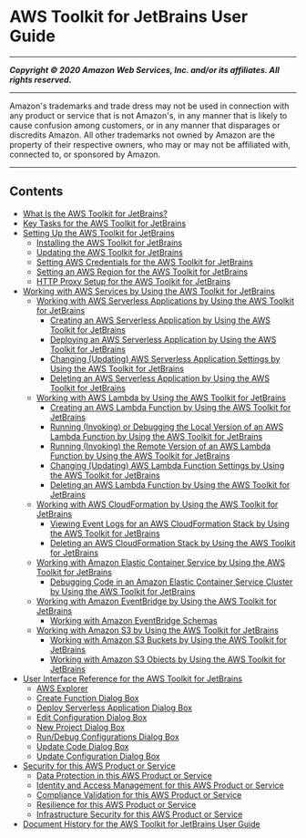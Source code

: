 # AWS Toolkit for JetBrains User Guide

-----
*****Copyright &copy; 2020 Amazon Web Services, Inc. and/or its affiliates. All rights reserved.*****

-----
Amazon's trademarks and trade dress may not be used in 
     connection with any product or service that is not Amazon's, 
     in any manner that is likely to cause confusion among customers, 
     or in any manner that disparages or discredits Amazon. All other 
     trademarks not owned by Amazon are the property of their respective
     owners, who may or may not be affiliated with, connected to, or 
     sponsored by Amazon.

-----
## Contents
+ [What Is the AWS Toolkit for JetBrains?](welcome.md)
+ [Key Tasks for the AWS Toolkit for JetBrains](key-tasks.md)
+ [Setting Up the AWS Toolkit for JetBrains](getting-started.md)
   + [Installing the AWS Toolkit for JetBrains](setup-toolkit.md)
   + [Updating the AWS Toolkit for JetBrains](update-toolkit.md)
   + [Setting AWS Credentials for the AWS Toolkit for JetBrains](setup-credentials.md)
   + [Setting an AWS Region for the AWS Toolkit for JetBrains](setup-region.md)
   + [HTTP Proxy Setup for the AWS Toolkit for JetBrains](setup-http-proxy.md)
+ [Working with AWS Services by Using the AWS Toolkit for JetBrains](working-with-aws.md)
   + [Working with AWS Serverless Applications by Using the AWS Toolkit for JetBrains](sam.md)
      + [Creating an AWS Serverless Application by Using the AWS Toolkit for JetBrains](deploy-serverless-app.md)
      + [Deploying an AWS Serverless Application by Using the AWS Toolkit for JetBrains](sam-deploy.md)
      + [Changing (Updating) AWS Serverless Application Settings by Using the AWS Toolkit for JetBrains](sam-update.md)
      + [Deleting an AWS Serverless Application by Using the AWS Toolkit for JetBrains](sam-delete.md)
   + [Working with AWS Lambda by Using the AWS Toolkit for JetBrains](building-lambda.md)
      + [Creating an AWS Lambda Function by Using the AWS Toolkit for JetBrains](create-new-lambda.md)
      + [Running (Invoking) or Debugging the Local Version of an AWS Lambda Function by Using the AWS Toolkit for JetBrains](invoke-lambda.md)
      + [Running (Invoking) the Remote Version of an AWS Lambda Function by Using the AWS Toolkit for JetBrains](lambda-remote.md)
      + [Changing (Updating) AWS Lambda Function Settings by Using the AWS Toolkit for JetBrains](lambda-update.md)
      + [Deleting an AWS Lambda Function by Using the AWS Toolkit for JetBrains](lambda-delete.md)
   + [Working with AWS CloudFormation by Using the AWS Toolkit for JetBrains](cloudformation.md)
      + [Viewing Event Logs for an AWS CloudFormation Stack by Using the AWS Toolkit for JetBrains](cloudformation-logs.md)
      + [Deleting an AWS CloudFormation Stack by Using the AWS Toolkit for JetBrains](cloudformation-delete.md)
   + [Working with Amazon Elastic Container Service by Using the AWS Toolkit for JetBrains](ecs.md)
      + [Debugging Code in an Amazon Elastic Container Service Cluster by Using the AWS Toolkit for JetBrains](ecs-debug.md)
   + [Working with Amazon EventBridge by Using the AWS Toolkit for JetBrains](eventbridge.md)
      + [Working with Amazon EventBridge Schemas](eventbridge-schemas.md)
   + [Working with Amazon S3 by Using the AWS Toolkit for JetBrains](building-S3.md)
      + [Working with Amazon S3 Buckets by Using the AWS Toolkit for JetBrains](work-with-S3-buckets.md)
      + [Working with Amazon S3 Objects by Using the AWS Toolkit for JetBrains](work-with-S3-objects.md)
+ [User Interface Reference for the AWS Toolkit for JetBrains](ui-reference.md)
   + [AWS Explorer](aws-explorer.md)
   + [Create Function Dialog Box](create-function-dialog.md)
   + [Deploy Serverless Application Dialog Box](deploy-serverless-application-dialog.md)
   + [Edit Configuration Dialog Box](edit-configuration-dialog.md)
   + [New Project Dialog Box](new-project-dialog.md)
   + [Run/Debug Configurations Dialog Box](run-debug-configurations-dialog.md)
   + [Update Code Dialog Box](update-code-dialog.md)
   + [Update Configuration Dialog Box](update-configuration-dialog.md)
+ [Security for this AWS Product or Service](security.md)
   + [Data Protection in this AWS Product or Service](data-protection.md)
   + [Identity and Access Management for this AWS Product or Service](security-iam.md)
   + [Compliance Validation for this AWS Product or Service](compliance-validation.md)
   + [Resilience for this AWS Product or Service](disaster-recovery-resiliency.md)
   + [Infrastructure Security for this AWS Product or Service](infrastructure-security.md)
+ [Document History for the AWS Toolkit for JetBrains User Guide](doc-history.md)